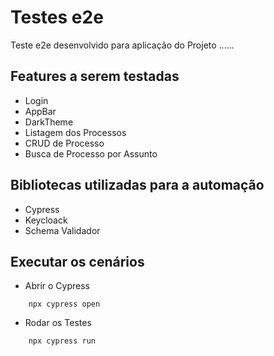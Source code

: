 # Testes e2e

Teste e2e desenvolvido para aplicação do Projeto ...... 


## Features a serem testadas 

- Login
- AppBar
- DarkTheme
- Listagem dos Processos
- CRUD de Processo
- Busca de Processo por Assunto


## Bibliotecas utilizadas para a automação 

- Cypress 
- Keycloack
- Schema Validador


## Executar os cenários

- Abrir o Cypress

```
    npx cypress open
```

- Rodar os Testes

```
    npx cypress run
```
